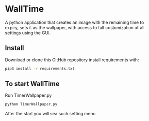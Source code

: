 # WallTime
A python application that creates an image with the remaining time to expiry, sets it as the wallpaper, with access to full customization of all settings using the GUI.


## Install <a name="install"></a>

Download or clone this GitHub repository
install requirements with:

```sh
pip3 install -r requirements.txt
```

## To start WallTime <a name="start-walltime"></a>

Run TimerWallpaper.py

```sh
python TimerWallpaper.py
```

After the start you will sea such setting menu

